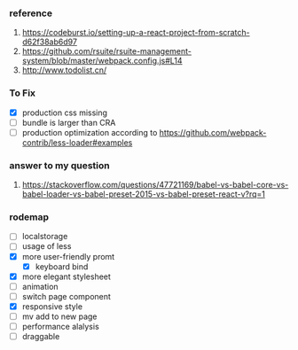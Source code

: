 ### reference 
1. https://codeburst.io/setting-up-a-react-project-from-scratch-d62f38ab6d97
2. https://github.com/rsuite/rsuite-management-system/blob/master/webpack.config.js#L14
3. http://www.todolist.cn/

### To Fix
- [x] production css missing
- [ ] bundle is larger than CRA
- [ ] production optimization according to https://github.com/webpack-contrib/less-loader#examples

### answer to my question
1. https://stackoverflow.com/questions/47721169/babel-vs-babel-core-vs-babel-loader-vs-babel-preset-2015-vs-babel-preset-react-v?rq=1

### rodemap
- [ ] localstorage
- [ ] usage of less
- [x] more user-friendly promt
  - [x] keyboard bind
- [x] more elegant stylesheet
- [ ] animation 
- [ ] switch page component
- [x] responsive style
- [ ] mv add to new page
- [ ] performance alalysis
- [ ] draggable